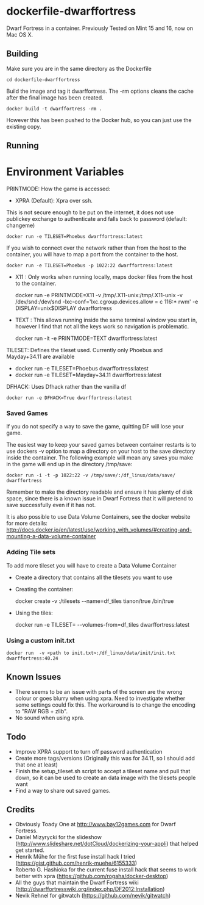 dockerfile-dwarffortress
========================

Dwarf Fortress in a container. Previously Tested on Mint 15 and 16, now on Mac OS X.


Building
--------

Make sure you are in the same directory as the Dockerfile

    cd dockerfile-dwarffortress

Build the image and tag it dwarffortress. The -rm options cleans the cache after the final image has been created.

    docker build -t dwarffortress -rm .


However this has been pushed to the Docker hub, so you can just use the existing copy.

Running
-------

Environment Variables
=====================

PRINTMODE: How the game is accessed:
  * XPRA (Default): Xpra over ssh. 

This is not secure enough to be put on the internet, it does not use publickey exchange to authenticate and falls back to password (default: changeme)

    docker run -e TILESET=Phoebus dwarffortress:latest

If you wish to connect over the network rather than from the host to the container, you will have to map a port from the container to the host. 

    docker run -e TILESET=Phoebus -p 1022:22 dwarffortress:latest

  * X11 : Only works when running locally, maps docker files from the host to the container.

    docker run -e PRINTMODE=X11 -v /tmp/.X11-unix:/tmp/.X11-unix -v /dev/snd:/dev/snd -lxc-conf='lxc.cgroup.devices.allow = c 116:* rwm' -e DISPLAY=unix$DISPLAY dwarffortress

  * TEXT : This allows running inside the same terminal window you start in, however I find that not all the keys work so navigation is problematic.

    docker run -it -e PRINTMODE=TEXT dwarffortress:latest


TILESET: Defines the tileset used. Currently only Phoebus and Mayday+34.11 are available

* docker run -e TILESET=Phoebus dwarffortress:latest 
* docker run -e TILESET=Mayday+34.11 dwarffortress:latest 


DFHACK: Uses Dfhack rather than the vanilla df

    docker run -e DFHACK=True dwarffortress:latest

### Saved Games ###

If you do not specify a way to save the game, quitting DF will lose your game.

The easiest way to keep your saved games between container restarts is to use dockers -v option to map a directory on your host to the save directory inside the container. The following example will mean any saves you make in the game will end up in the directory /tmp/save:

    docker run -i -t -p 1022:22 -v /tmp/save/:/df_linux/data/save/ dwarffortress

Remember to make the directory readable and ensure it has plenty of disk space, since there is a known issue in Dwarf Fortress that it will pretend to save successfully even if it has not.

It is also possible to use Data Volume Containers, see the docker website for more details: http://docs.docker.io/en/latest/use/working_with_volumes/#creating-and-mounting-a-data-volume-container


### Adding Tile sets ###

To add more tileset you will have to create a Data Volume Container

 * Create a directory that contains all the tilesets you want to use

 * Creating the container:

    docker create -v <Tileset directory>:/tilesets --name=df_tiles tianon/true /bin/true

 * Using the tiles:

    docker run -e TILESET=<Tileset directory> --volumes-from=df_tiles dwarffortress:latest  

### Using a custom init.txt ###

    docker run  -v <path to init.txt>:/df_linux/data/init/init.txt dwarffortress:40.24

Known Issues
------------
* There seems to be an issue with parts of the screen are the wrong colour or goes blurry when using xpra. Need to investigate whether some settings could fix this. The workaround is to change the encoding to "RAW RGB + zlib".
* No sound when using xpra.

Todo
----

* Improve XPRA support to turn off password authentication
* Create more tags/versions (Originally this was for 34.11, so I should add that one at least)
* Finish the setup_tileset.sh script to accept a tileset name and pull that down, so it can be used to create an data image with the tilesets people want
* Find a way to share out saved games.


Credits
-------

* Obviously Toady One at http://www.bay12games.com for Dwarf Fortress.
* Daniel Mizyrycki for the slideshow (http://www.slideshare.net/dotCloud/dockerizing-your-appli) that helped get started.
* Henrik Mühe for the first fuse install hack I tried (https://gist.github.com/henrik-muehe/6155333)
* Roberto G. Hashioka for the current fuse install hack that seems to work better with xpra (https://github.com/rogaha/docker-desktop)
* All the guys that maintain the Dwarf Fortress wiki (http://dwarffortresswiki.org/index.php/DF2012:Installation)
* Nevik Rehnel for gitwatch (https://github.com/nevik/gitwatch)
